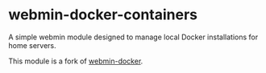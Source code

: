 # webmin-docker-containers
A simple webmin module designed to manage local Docker installations for home servers.

This module is a fork of [webmin-docker](https://github.com/dave-lang/webmin-docker). 
